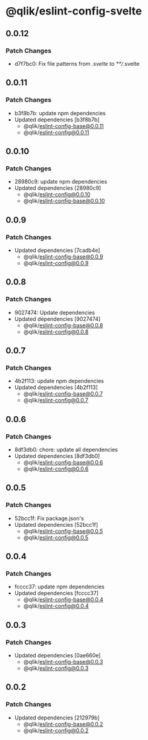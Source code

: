 # @qlik/eslint-config-svelte

## 0.0.12

### Patch Changes

- d7f7bc0: Fix file patterns from _.svelte to \*\*/_.svelte

## 0.0.11

### Patch Changes

- b3f8b7b: update npm dependencies
- Updated dependencies [b3f8b7b]
  - @qlik/eslint-config-base@0.0.11
  - @qlik/eslint-config@0.0.11

## 0.0.10

### Patch Changes

- 28980c9: update npm dependencies
- Updated dependencies [28980c9]
  - @qlik/eslint-config@0.0.10
  - @qlik/eslint-config-base@0.0.10

## 0.0.9

### Patch Changes

- Updated dependencies [7cadb4e]
  - @qlik/eslint-config-base@0.0.9
  - @qlik/eslint-config@0.0.9

## 0.0.8

### Patch Changes

- 9027474: Update dependencies
- Updated dependencies [9027474]
  - @qlik/eslint-config-base@0.0.8
  - @qlik/eslint-config@0.0.8

## 0.0.7

### Patch Changes

- 4b2f113: update npm dependencies
- Updated dependencies [4b2f113]
  - @qlik/eslint-config-base@0.0.7
  - @qlik/eslint-config@0.0.7

## 0.0.6

### Patch Changes

- 8df3db0: chore: update all dependencies
- Updated dependencies [8df3db0]
  - @qlik/eslint-config-base@0.0.6
  - @qlik/eslint-config@0.0.6

## 0.0.5

### Patch Changes

- 52bcc1f: Fix package.json's
- Updated dependencies [52bcc1f]
  - @qlik/eslint-config-base@0.0.5
  - @qlik/eslint-config@0.0.5

## 0.0.4

### Patch Changes

- fcccc37: update npm dependencies
- Updated dependencies [fcccc37]
  - @qlik/eslint-config-base@0.0.4
  - @qlik/eslint-config@0.0.4

## 0.0.3

### Patch Changes

- Updated dependencies [0ae660e]
  - @qlik/eslint-config-base@0.0.3
  - @qlik/eslint-config@0.0.3

## 0.0.2

### Patch Changes

- Updated dependencies [212979b]
  - @qlik/eslint-config-base@0.0.2
  - @qlik/eslint-config@0.0.2
